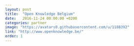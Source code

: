 ```yaml
---
layout: post
title:  "Open Knowledge Belgium"
date:   2016-11-24 00:00:00 +0200
categories: partner
image: "https://avatars0.githubusercontent.com/u/1188392"
link: "http://www.openknowledge.be/"
order: 1
---
```

